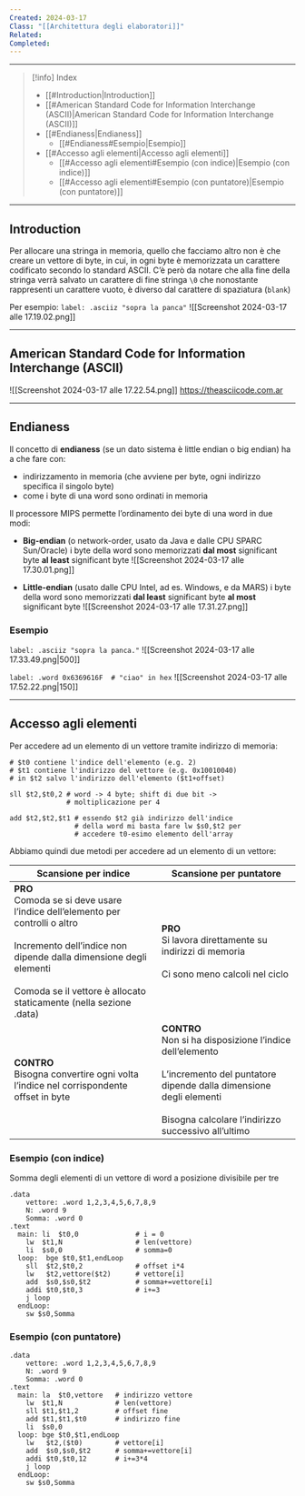 ```yaml
---
Created: 2024-03-17
Class: "[[Architettura degli elaboratori]]"
Related: 
Completed:
---
```

---
>[!info] Index
>- [[#Introduction|Introduction]]
>- [[#American Standard Code for Information Interchange (ASCII)|American Standard Code for Information Interchange (ASCII)]]
>- [[#Endianess|Endianess]]
>	- [[#Endianess#Esempio|Esempio]]
>- [[#Accesso agli elementi|Accesso agli elementi]]
>	- [[#Accesso agli elementi#Esempio (con indice)|Esempio (con indice)]]
>	- [[#Accesso agli elementi#Esempio (con puntatore)|Esempio (con puntatore)]]

---
## Introduction
Per allocare una stringa in memoria, quello che facciamo altro non è che creare un vettore di byte, in cui, in ogni byte è memorizzata un carattere codificato secondo lo standard ASCII.
C’è però da notare che alla fine della stringa verrà salvato un carattere di fine stringa `\0` che nonostante rappresenti un carattere vuoto, è diverso dal carattere di spaziatura (`blank`)

Per esempio:
`label: .asciiz "sopra la panca"`
![[Screenshot 2024-03-17 alle 17.19.02.png]]

---
## American Standard Code for Information Interchange (ASCII)
![[Screenshot 2024-03-17 alle 17.22.54.png]]
https://theasciicode.com.ar

---
## Endianess
Il concetto di **endianess** (se un dato sistema è little endian o big endian) ha a che fare con:
- indirizzamento in memoria (che avviene per byte, ogni indirizzo specifica il singolo byte)
- come i byte di una word sono ordinati in memoria

Il processore MIPS permette l’ordinamento dei byte di una word in due modi:
- **Big-endian** (o network-order, usato da Java e dalle CPU SPARC Sun/Oracle)
	i byte della word sono memorizzati **dal most** significant byte **al least** significant byte
	![[Screenshot 2024-03-17 alle 17.30.01.png]]
	
- **Little-endian** (usato dalle CPU Intel, ad es. Windows, e da MARS)
	i byte della word sono memorizzati **dal least** significant byte **al most** significant byte
	![[Screenshot 2024-03-17 alle 17.31.27.png]]

### Esempio
`label: .asciiz "sopra la panca."`
![[Screenshot 2024-03-17 alle 17.33.49.png|500]]

`label: .word 0x6369616F  # "ciao" in hex`
![[Screenshot 2024-03-17 alle 17.52.22.png|150]]

---
## Accesso agli elementi
Per accedere ad un elemento di un vettore tramite indirizzo di memoria:
```arm-asm
# $t0 contiene l'indice dell'elemento (e.g. 2)
# $t1 contiene l'indirizzo del vettore (e.g. 0x10010040)
# in $t2 salvo l'indirizzo dell'elemento ($t1+offset)

sll $t2,$t0,2 # word -> 4 byte; shift di due bit -> 
			  # moltiplicazione per 4

add $t2,$t2,$t1 # essendo $t2 già indirizzo dell'indice
				# della word mi basta fare lw $s0,$t2 per
				# accedere t0-esimo elemento dell'array
```

Abbiamo quindi due metodi per accedere ad un elemento di un vettore:

| Scansione per indice                                                                                                                                                                                                                | Scansione per puntatore                                                                                                                                                                          |
| ----------------------------------------------------------------------------------------------------------------------------------------------------------------------------------------------------------------------------------- | ------------------------------------------------------------------------------------------------------------------------------------------------------------------------------------------------ |
| **PRO**<br>Comoda se si deve usare l’indice dell’elemento per controlli o altro<br><br>Incremento dell’indice non dipende dalla dimensione degli elementi<br><br>Comoda se il vettore è allocato staticamente (nella sezione .data) | **PRO**<br>Si lavora direttamente su indirizzi di memoria<br><br>Ci sono meno calcoli nel ciclo                                                                                                  |
| **CONTRO**<br>Bisogna convertire ogni volta l’indice nel corrispondente offset in byte                                                                                                                                              | **CONTRO**<br>Non si ha disposizione l’indice dell’elemento<br><br>L’incremento del puntatore dipende dalla dimensione degli elementi<br><br>Bisogna calcolare l’indirizzo successivo all’ultimo |

### Esempio (con indice)
Somma degli elementi di un vettore di word a posizione divisibile per tre
```arm-asm
.data
	vettore: .word 1,2,3,4,5,6,7,8,9
	N: .word 9
	Somma: .word 0
.text
  main:	li	$t0,0		       # i = 0
  	lw	$t1,N 		           # len(vettore)
  	li	$s0,0		           # somma=0
  loop:	 bge $t0,$t1,endLoop
  	sll  $t2,$t0,2		       # offset i*4
  	lw   $t2,vettore($t2)	   # vettore[i]
  	add  $s0,$s0,$t2		   # somma+=vettore[i]
  	addi $t0,$t0,3		       # i+=3
  	j loop
  endLoop:
  	sw $s0,Somma
```

### Esempio (con puntatore)

```arm-asm
.data
	vettore: .word 1,2,3,4,5,6,7,8,9
	N: .word 9
	Somma: .word 0
.text
  main:	la	$t0,vettore	  # indirizzo vettore
  	lw	$t1,N 			  # len(vettore)
  	sll	$t1,$t1,2		  # offset fine
  	add $t1,$t1,$t0		  # indirizzo fine
  	li	$s0,0
  loop:	bge $t0,$t1,endLoop
  	lw 	 $t2,($t0)		  # vettore[i]
  	add  $s0,$s0,$t2      # somma+=vettore[i]
  	addi $t0,$t0,12		  # i+=3*4
  	j loop
  endLoop:
  	sw $s0,Somma
```